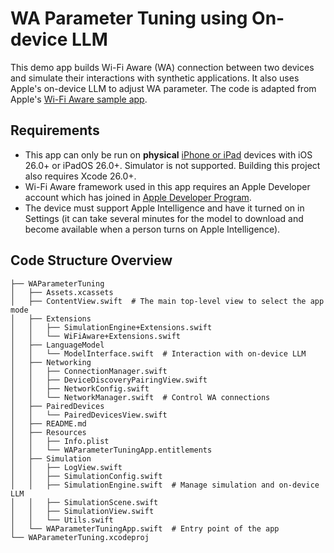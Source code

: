 # WA Parameter Tuning using On-device LLM

This demo app builds Wi-Fi Aware (WA) connection between two devices and simulate their interactions with synthetic applications. It also uses Apple's on-device LLM to adjust WA parameter. The code is adapted from Apple's [Wi-Fi Aware sample app](https://developer.apple.com/documentation/wifiaware/building-peer-to-peer-apps).

## Requirements
- This app can only be run on **physical** [iPhone or iPad](https://developer.apple.com/documentation/wifiaware) devices with iOS 26.0+ or iPadOS 26.0+. Simulator is not supported. Building this project also requires Xcode 26.0+.
- Wi-Fi Aware framework used in this app requires an Apple Developer account which has joined in [Apple Developer Program](https://developer.apple.com/programs/).
- The device must support Apple Intelligence and have it turned on in Settings (it can take several minutes for the model to download and become available when a person turns on Apple Intelligence).

## Code Structure Overview
```
├── WAParameterTuning
│   ├── Assets.xcassets
│   ├── ContentView.swift  # The main top-level view to select the app mode
│   ├── Extensions
│   │   ├── SimulationEngine+Extensions.swift
│   │   └── WiFiAware+Extensions.swift
│   ├── LanguageModel
│   │   └── ModelInterface.swift  # Interaction with on-device LLM
│   ├── Networking
│   │   ├── ConnectionManager.swift
│   │   ├── DeviceDiscoveryPairingView.swift  
│   │   ├── NetworkConfig.swift
│   │   └── NetworkManager.swift  # Control WA connections
│   ├── PairedDevices
│   │   └── PairedDevicesView.swift
│   ├── README.md
│   ├── Resources
│   │   ├── Info.plist
│   │   └── WAParameterTuningApp.entitlements
│   ├── Simulation
│   │   ├── LogView.swift
│   │   ├── SimulationConfig.swift
│   │   ├── SimulationEngine.swift  # Manage simulation and on-device LLM
│   │   ├── SimulationScene.swift
│   │   ├── SimulationView.swift
│   │   └── Utils.swift
│   └── WAParameterTuningApp.swift  # Entry point of the app
└── WAParameterTuning.xcodeproj
```
